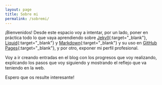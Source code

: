 ```yaml
---
layout: page
title: Sobre mi
permalink: /sobremi/
---
```


¡Bienvenidos! Desde este espacio voy a intentar, por un lado, poner en práctica todo lo que vaya aprendiendo sobre [Jekyll](https://jekyllrb.com/){:target="_blank"}, [Liquid](https://github.com/Shopify/liquid/wiki){:target="_blank"} y [Markdown](https://github.com/adam-p/markdown-here/wiki/Markdown-Cheatsheet){:target="_blank"} y su uso en [GitHub Pages](https://pages.github.com/){:target="_blank"}, y por otro, exponer mi perfil profesional.

Voy a ir creando entradas en el blog con los progresos que voy realizando, explicando los pasos que voy siguiendo y mostrando el reflejo que va teniendo en la web.

Espero que os resulte interesante!